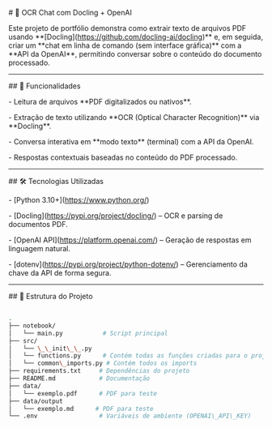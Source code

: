 \# 📄 OCR Chat com Docling + OpenAI



Este projeto de portfólio demonstra como extrair texto de arquivos PDF usando \*\*\[Docling](https://github.com/docling-ai/docling)\*\* e, em seguida, criar um \*\*chat em linha de comando (sem interface gráfica)\*\* com a \*\*API da OpenAI\*\*, permitindo conversar sobre o conteúdo do documento processado.



---



\## 🚀 Funcionalidades



\- Leitura de arquivos \*\*PDF digitalizados ou nativos\*\*.

\- Extração de texto utilizando \*\*OCR (Optical Character Recognition)\*\* via \*\*Docling\*\*.

\- Conversa interativa em \*\*modo texto\*\* (terminal) com a API da OpenAI.

\- Respostas contextuais baseadas no conteúdo do PDF processado.



---



\## 🛠️ Tecnologias Utilizadas



\- \[Python 3.10+](https://www.python.org/)

\- \[Docling](https://pypi.org/project/docling/) – OCR e parsing de documentos PDF.

\- \[OpenAI API](https://platform.openai.com/) – Geração de respostas em linguagem natural.

\- \[dotenv](https://pypi.org/project/python-dotenv/) – Gerenciamento da chave da API de forma segura.



---



\## 📂 Estrutura do Projeto



```bash

.
├── notebook/
│   └── main.py           # Script principal
├── src/
│   └── \_\_init\_\_.py
│   └── functions.py      # Contém todas as funções criadas para o projeto
│   └── common\_imports.py # Contém todos os imports
├── requirements.txt     # Dependências do projeto
├── README.md            # Documentação
├── data/
│   └── exemplo.pdf      # PDF para teste
├── data/output
│   └── exemplo.md      # PDF para teste
└── .env                 # Variáveis de ambiente (OPENAI\_API\_KEY)



